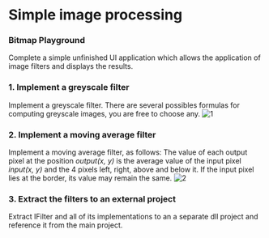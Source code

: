 # Simple image processing 
 ### Bitmap Playground
 Complete a simple unfinished UI application which allows the application of image filters
 and displays the results.
 
 ### 1. Implement a greyscale filter
 Implement a greyscale filter. There are several possibles formulas for computing
 greyscale images, you are free to choose any.
 ![1](https://user-images.githubusercontent.com/18269686/60721030-2333aa80-9f1c-11e9-8756-546825fe98ba.png)
 
 ### 2. Implement a moving average filter
 Implement a moving average filter, as follows: The value of each output pixel at the
 position *output(x, y)* is the average value of the input pixel *input(x, y)* and the 4 pixels
 left, right, above and below it. If the input pixel lies at the border, its value may remain
 the same.
 ![2](https://user-images.githubusercontent.com/18269686/60721072-452d2d00-9f1c-11e9-9bda-bce40db4c607.png)

 ### 3. Extract the filters to an external project
 Extract IFilter and all of its implementations to an a separate dll project and reference
 it from the main project.
